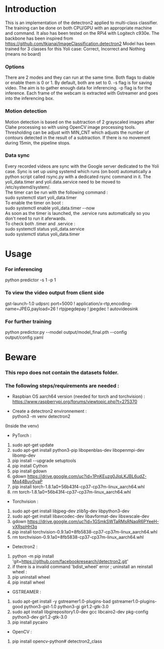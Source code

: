 # Introduction 
This is an implementation of the detectron2 applied to multi-class classifier. 
The training can be done on both CPU/GPU with an appropriate machine and command.
It also has been tested on the RPi4 with Logitech c930e.
The backbone has been inspired from https://github.com/tkianai/ImageClassification.detectron2
Model has been trained for 3 classes for this Yoli case: Correct, Incorrect and Nothing (means no board)

### Options
There are 2 modes and they can run at the same time. Both flags to diable or enable them is 0 or 1. By default, both are set to 0.
-s flag is for saving video. The aim is to gather enough data for inferencing.
-p flag is for the inference. Each frame of the webcam is extracted with Gstreamer and goes into the inferencing box.

### Motion detection
Motion detection is based on the subtraction of 2 grayscaled images after Clahe processing so with using OpenCV image processing tools. Thresholding can be adjust with MIN_CNT which adjusts the number of contours detected in the result of a subtraction.
If there is no movement during 15min, the pipeline stops.

### Data sync
Every recorded videos are sync with the Google server dedicated to the Yoli case. Sync is set up using systemd which runs (on boot) automatically a python script called rsync.py with a dedicated rsync command in it. The yoli_data.timer and yoli.data.service need to be moved to /etc/systemd/system/.<br/>
The timer can be run with the following command : <br/>
sudo systemctl start yoli_data.timer <br/>
To enable the timer on boot : <br/>
sudo systemctl enable yoli_data.timer --now <br/>
As soon as the timer is launched, the .service runs automatically so you don't need to run it aferwards. <br/>
To check both .timer and .service : <br/>
sudo systemctl status yoli_data.service <br/>
sudo systemctl status yoli_data.timer 

# Usage

### For inferencing
python predictor -s 1 -p 1

### To view the video output from client side
gst-launch-1.0 udpsrc port=5000 ! application/x-rtp,encoding-name=JPEG,payload=26 ! rtpjpegdepay ! jpegdec ! autovideosink

### For further training
python predictor.py --model output/model_final.pth --config output/config.yaml



# Beware
### This repo does not contain the datasets folder.
### The following steps/requirements are needed : 
- Raspbian OS aarch64 version (needed for torch and torchvision) : <br/>
    https://www.raspberrypi.org/forums/viewtopic.php?t=275370 <br/>

- Create a detectron2 environnement : <br/>
    python3 -m venv detectron2 <br/>

(Inside the venv)
- PyTorch : <br/>
1. sudo apt-get update <br/>
2. sudo apt-get install python3-pip libopenblas-dev libopenmpi-dev libomp-dev <br/>
3. pip install --upgrade setuptools <br/>
4. pip install Cython <br/>
5. pip install gdown <br/>
6. gdown https://drive.google.com/uc?id=1PnKEuzg0JlqLKJBL6udZ-Mq44Buy0yaP <br/>
7. pip install torch-1.8.1a0+56b43f4-cp37-cp37m-linux_aarch64.whl <br/>
8. rm torch-1.8.1a0+56b43f4-cp37-cp37m-linux_aarch64.whl <br/>


- Torchvision : <br/>
1. sudo apt-get install libjpeg-dev zlib1g-dev libpython3-dev <br/>
2. sudo apt-get install libavcodec-dev libavformat-dev libswscale-dev <br/>
3. gdown https://drive.google.com/uc?id=1GSmkSWTaRMsRNaqR6PYeeH-vXRspHH3q <br/>
4. pip install torchvision-0.9.1a0+8fb5838-cp37-cp37m-linux_aarch64.whl <br/>
5. rm torchvision-0.9.1a0+8fb5838-cp37-cp37m-linux_aarch64.whl <br/>

- Detectron2 : <br/>
1. python -m pip install 'git+https://github.com/facebookresearch/detectron2.git' <br/>
2. if there is a invalid command 'bdist_wheel' error ; uninstall an reinstall wheel : <br/>
3. pip uninstall wheel <br/>
4. pip install wheel <br/>

- GSTREAMER : <br/>
1. sudo apt-get install -y gstreamer1.0-plugins-bad gstreamer1.0-plugins-good python3-gst-1.0 python3-gi gir1.2-gtk-3.0 <br/>
2. sudo apt install libgirepository1.0-dev gcc libcairo2-dev pkg-config python3-dev gir1.2-gtk-3.0 <br/>
3. pip install pycairo <br/>

- OpenCV : <br/>
1.  pip install opencv-python# detectron2_class
